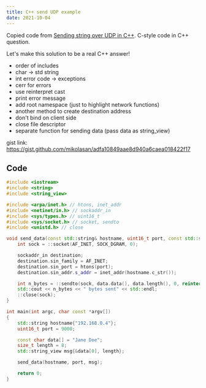 ```yaml
---
title: C++ send UDP example
date: 2021-10-04
---
```



Copied code from [Sending string over UDP in C++](https://stackoverflow.com/a/24560310/1104612).
C-style code in C++ question.

Let's make this solution to be a real C++ answer!

- order of includes
- char -> std string
- int error code -> exceptions
- cerr for errors
- use reinterpret cast
- print error message
- add root namespace (just to highlight network functions)
- another method to create destination address
- don't bind on client side
- close file descriptor
- separate function for sending data (pass data as string_view)

gist link: https://gist.github.com/mikolasan/adfa10849aae8d940a6caea018422f17

## Code

```cpp
#include <iostream>
#include <string>
#include <string_view>

#include <arpa/inet.h> // htons, inet_addr
#include <netinet/in.h> // sockaddr_in
#include <sys/types.h> // uint16_t
#include <sys/socket.h> // socket, sendto
#include <unistd.h> // close

void send_data(const std::string& hostname, uint16_t port, const std::string_view& data) {
    int sock = ::socket(AF_INET, SOCK_DGRAM, 0);

    sockaddr_in destination;
    destination.sin_family = AF_INET;
    destination.sin_port = htons(port);
    destination.sin_addr.s_addr = inet_addr(hostname.c_str());

    int n_bytes = ::sendto(sock, data.data(), data.length(), 0, reinterpret_cast<sockaddr*>(&destination), sizeof(destination));
    std::cout << n_bytes << " bytes sent" << std::endl;
    ::close(sock);
}

int main(int argc, char const *argv[])
{
    std::string hostname{"192.168.0.4"};
    uint16_t port = 9000;

    const char data[] = "Jane Doe";
    size_t length = 8;
    std::string_view msg{&data[0], length};

    send_data(hostname, port, msg);

    return 0;
}
```